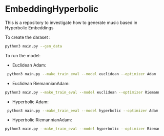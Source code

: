 # EmbeddingHyperbolic

This is a repository to investigate how to generate music based in Hyperbolic Embeddings

To create the daraset :

```sh
python3 main.py --gen_data
```

To run the model:

- Euclidean Adam:

```sh
 python3 main.py --make_train_eval --model euclidean --optimizer Adam
```

- Euclidean RiemannianAdam:

```sh
python3 main.py --make_train_eval --model euclidean --optimizer RiemannianAdam
```

- Hyperbolic Adam:

```sh
 python3 main.py --make_train_eval --model hyperbolic --optimizer Adam
```

- Hyperbolic RiemannianAdam:

```sh
python3 main.py --make_train_eval --model hyperbolic --optimizer RiemannianAdam
```
